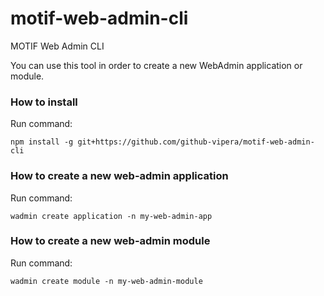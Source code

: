 # motif-web-admin-cli
MOTIF Web Admin CLI

You can use this tool in order to create a new WebAdmin application or module.

### How to install
Run command:

```console
npm install -g git+https://github.com/github-vipera/motif-web-admin-cli
```

### How to create a new web-admin application
Run command:

```console
wadmin create application -n my-web-admin-app
```

### How to create a new web-admin module
Run command:

```console
wadmin create module -n my-web-admin-module
```
